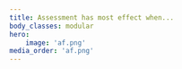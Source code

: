 ```yaml
---
title: Assessment has most effect when...
body_classes: modular
hero:
    image: 'af.png'
media_order: 'af.png'
---
```

